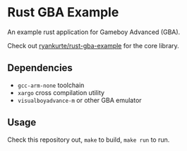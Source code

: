 # Rust GBA Example

An example rust application for Gameboy Advanced (GBA).

Check out [ryankurte/rust-gba-example](https://github.com/ryankurte/rust-gba) for the core library.

## Dependencies
- `gcc-arm-none` toolchain
- `xargo` cross compilation utility
- `visualboyadvance-m` or other GBA emulator

## Usage

Check this repository out, `make` to build, `make run` to run.

